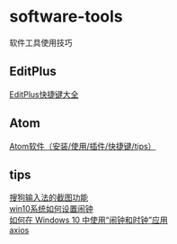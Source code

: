 # software-tools
软件工具使用技巧
## EditPlus
[EditPlus快捷键大全](https://github.com/jingfeidi/software-tools/blob/master/editplus.md)<br>
## Atom
[Atom软件（安装/使用/插件/快捷键/tips）](https://github.com/jingfeidi/jingfeidi.github.io/blob/master/software-tools/atom.md)<br>
## tips
[搜狗输入法的截图功能](https://www.sohu.com/a/299966716_166196)<br>
[win10系统如何设置闹钟](https://jingyan.baidu.com/article/455a9950a538a7a16627783c.html)<br>
[如何在 Windows 10 中使用“闹钟和时钟”应用](https://cn.bing.com/search?q=%E5%A6%82%E4%BD%95%E5%9C%A8+windows+10+%E4%B8%AD%E4%BD%BF%E7%94%A8%E9%97%B9%E9%92%9F&filters=guid:%224026379-zh-hans-dia%22%20lang:%22zh-hans%22&FORM=BESBTB)<br>
[axios](https://github.com/axios/axios)<br>
<script src="https://unpkg.com/axios/dist/axios.min.js"></script>
